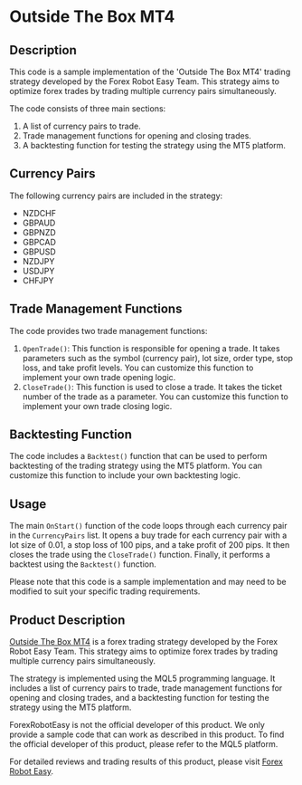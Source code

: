 # Outside The Box MT4

## Description
This code is a sample implementation of the 'Outside The Box MT4' trading strategy developed by the Forex Robot Easy Team. This strategy aims to optimize forex trades by trading multiple currency pairs simultaneously.

The code consists of three main sections: 
1. A list of currency pairs to trade.
2. Trade management functions for opening and closing trades.
3. A backtesting function for testing the strategy using the MT5 platform.

## Currency Pairs
The following currency pairs are included in the strategy:
- NZDCHF
- GBPAUD
- GBPNZD
- GBPCAD
- GBPUSD
- NZDJPY
- USDJPY
- CHFJPY

## Trade Management Functions
The code provides two trade management functions:
1. `OpenTrade()`: This function is responsible for opening a trade. It takes parameters such as the symbol (currency pair), lot size, order type, stop loss, and take profit levels. You can customize this function to implement your own trade opening logic.
2. `CloseTrade()`: This function is used to close a trade. It takes the ticket number of the trade as a parameter. You can customize this function to implement your own trade closing logic.

## Backtesting Function
The code includes a `Backtest()` function that can be used to perform backtesting of the trading strategy using the MT5 platform. You can customize this function to include your own backtesting logic.

## Usage
The main `OnStart()` function of the code loops through each currency pair in the `CurrencyPairs` list. It opens a buy trade for each currency pair with a lot size of 0.01, a stop loss of 100 pips, and a take profit of 200 pips. It then closes the trade using the `CloseTrade()` function. Finally, it performs a backtest using the `Backtest()` function.

Please note that this code is a sample implementation and may need to be modified to suit your specific trading requirements.

## Product Description
[Outside The Box MT4](https://forexroboteasy.com/forex-robot-review/outside-the-box-mt4-review-optimize-forex-trades-with-multi-currency/) is a forex trading strategy developed by the Forex Robot Easy Team. This strategy aims to optimize forex trades by trading multiple currency pairs simultaneously.

The strategy is implemented using the MQL5 programming language. It includes a list of currency pairs to trade, trade management functions for opening and closing trades, and a backtesting function for testing the strategy using the MT5 platform.

ForexRobotEasy is not the official developer of this product. We only provide a sample code that can work as described in this product. To find the official developer of this product, please refer to the MQL5 platform.

For detailed reviews and trading results of this product, please visit [Forex Robot Easy](https://forexroboteasy.com/forex-robot-review/outside-the-box-mt4-review-optimize-forex-trades-with-multi-currency/).
